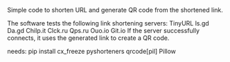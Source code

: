 Simple code to shorten URL and generate QR code from the shortened link.

The software tests the following link shortening servers:
TinyURL
ls.gd
Da.gd 
Chilp.it 
Clck.ru 
Qps.ru
Ouo.io 
Git.io
If the server successfully connects, it uses the generated link to create a QR code.

needs:
pip install cx_freeze pyshorteners qrcode[pil] Pillow
